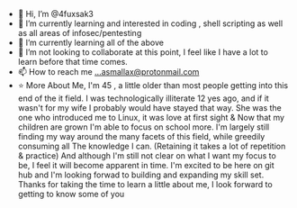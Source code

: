 - 👋 Hi, I’m @4fuxsak3
- 👀 I’m currently learning and interested
 in coding , shell scripting as well as 
all areas of infosec/pentesting
- 🌱 I’m currently learning all of the 
above
- 💞️ I’m not looking to collaborate at this 
point, I feel like I have a lot to learn 
before that time comes.
- 📫 How to reach me ...asmallax@protonmail.com
- ⭐ More About Me, I'm 45 , a little older
 than most people getting into this end 
of the it field. I was technologically
illiterate  12 yes ago, and if it wasn't 
for my wife I probably would have stayed
that way. She was the one who introduced 
me to Linux, it was love at first sight &
Now that my children are grown I'm able to
focus on school more. I'm largely still 
finding my way around the many facets of 
this field, while greedily consuming all
The knowledge I can. (Retaining it takes 
a lot of repetition & practice) And 
although I'm still not clear on what 
I want my focus to be, I feel it will
become apparent in time.
I'm excited to be here on git hub and I'm
looking forwad to building and expanding 
my skill set. Thanks for taking the time 
to learn a little about me, I look forward
to getting to know some of you

<!---
4fuxsak3/4fuxsak3 is a ✨ special ✨ repository because its `README.md` (this file) appears on your GitHub profile.
You can click the Preview link to take a look at your changes.
--->

